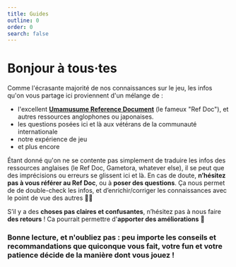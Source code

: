 ```yaml
---
title: Guides
outline: 0
order: 0
search: false
---
```


# Bonjour à tous·tes

Comme l'écrasante majorité de nos connaissances sur le jeu, les infos qu'on vous partage ici proviennent d'un mélange de :

- l'excellent **[Umamusume Reference Document](https://docs.google.com/document/d/11X2P7pLuh-k9E7PhRiD20nDX22rNWtCpC1S4IMx_8pQ/)** (le fameux "Ref Doc"), et autres ressources anglophones ou japonaises.
- les questions posées ici et là aux vétérans de la communauté internationale
- notre expérience de jeu
- et plus encore

Étant donné qu'on ne se contente pas simplement de traduire les infos des ressources anglaises (le Ref Doc, Gametora, whatever else), il se peut que des imprécisions ou erreurs se glissent ici et là. En cas de doute, **n’hésitez pas à vous référer au Ref Doc**, ou à **poser des questions**. Ça nous permet de de double-check les infos, et d’enrichir/corriger les connaissances avec le point de vue des autres 👍🏾

S’il y a des **choses pas claires et confusantes**, n’hésitez pas à nous faire **des retours** ! Ca pourrait permettre d'**apporter des améliorations** 👀

### Bonne lecture, et n'oubliez pas : peu importe les conseils et recommandations que quiconque vous fait, votre fun et votre patience décide de la manière dont vous jouez !

